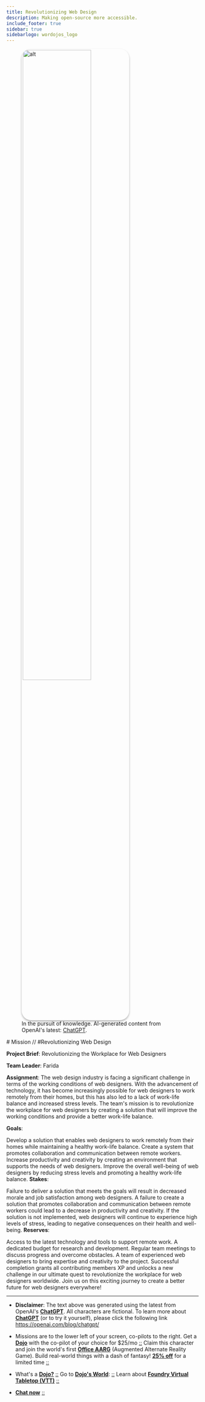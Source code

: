 ```yaml
---
title: Revolutionizing Web Design
description: Making open-source more accessible.
include_footer: true
sidebar: true
sidebarlogo: wordojos_logo
---
```

<figure>
    <img src='/uploads/mechs/Barista.png' style="width: 65%;height: 65%;padding: 3px; box-shadow: 0 3px 5px rgba(0,0,0,.3);border-radius: 25px;overflow: hidden;border: none;" align="middle"; alt='alt'; alt='student in hoody with laptop';/>
    <figcaption>In the pursuit of knowledge.  AI-generated content from OpenAI's latest: <a href="https://openai.com/blog/chatgpt/" >ChatGPT</a>.</figcaption>
</figure>
# Mission // #Revolutionizing Web Design


**Project Brief**: Revolutionizing the Workplace for Web Designers

**Team Leader**: Farida

**Assignment**:
The web design industry is facing a significant challenge in terms of the working conditions of web designers. With the advancement of technology, it has become increasingly possible for web designers to work remotely from their homes, but this has also led to a lack of work-life balance and increased stress levels. The team's mission is to revolutionize the workplace for web designers by creating a solution that will improve the working conditions and provide a better work-life balance.

**Goals**:

Develop a solution that enables web designers to work remotely from their homes while maintaining a healthy work-life balance.
Create a system that promotes collaboration and communication between remote workers.
Increase productivity and creativity by creating an environment that supports the needs of web designers.
Improve the overall well-being of web designers by reducing stress levels and promoting a healthy work-life balance.
**Stakes**:

Failure to deliver a solution that meets the goals will result in decreased morale and job satisfaction among web designers.
A failure to create a solution that promotes collaboration and communication between remote workers could lead to a decrease in productivity and creativity.
If the solution is not implemented, web designers will continue to experience high levels of stress, leading to negative consequences on their health and well-being.
**Reserves**:

Access to the latest technology and tools to support remote work.
A dedicated budget for research and development.
Regular team meetings to discuss progress and overcome obstacles.
A team of experienced web designers to bring expertise and creativity to the project.
Successful completion grants all contributing members XP and unlocks a new challenge in our ultimate quest to revolutionize the workplace for web designers worldwide. Join us on this exciting journey to create a better future for web designers everywhere!

---

* **Disclaimer**: The text above was generated using the latest from OpenAI's [**ChatGPT**](https://openai.com/blog/chatgpt/).  All characters are fictional.  To learn more about [**ChatGPT**](https://openai.com/blog/chatgpt/) (or to try it yourself), please click the following link https://openai.com/blog/chatgpt/

* Missions are to the lower left of your screen, co-pilots to the right. Get a [**Dojo**](https://workmates.live/marketplace) with the co-pilot of your choice for $25/mo [::](https://workmates.live/marketplace)  Claim this character and join the world's first [**Office AARG**](https://dojos.world) (Augmented Alternate Reality Game). Build real-world things with a dash of fantasy! [**25% off**](https://blog.workdojos.com/free-dojo) for a limited time [::](https://blog.workdojos.com/free-dojo) 

* What's a [**Dojo?**](https://workdojos.com) [::](https://workdojos.com)  Go to [**Dojo's World**](https://dojos.world): [::](https://dojos.world)  Learn about [**Foundry Virtual Tabletop (VTT)**](https://foundryvtt.com) [::](https://foundryvtt.com/)

* [**Chat now**](https://chat.workmates.live/channel/support) [::](https://chat.workmates.live/channel/support)